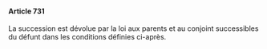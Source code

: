 #### Article 731

La succession est dévolue par la loi aux parents et au conjoint successibles du défunt dans les conditions définies ci-après.

